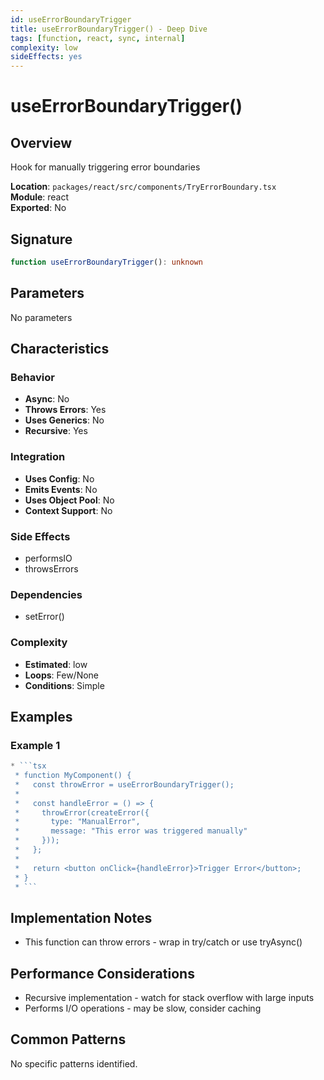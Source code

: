 ```yaml
---
id: useErrorBoundaryTrigger
title: useErrorBoundaryTrigger() - Deep Dive
tags: [function, react, sync, internal]
complexity: low
sideEffects: yes
---
```


# useErrorBoundaryTrigger()

## Overview
Hook for manually triggering error boundaries

**Location**: `packages/react/src/components/TryErrorBoundary.tsx`  
**Module**: react  
**Exported**: No  

## Signature
```typescript
function useErrorBoundaryTrigger(): unknown
```

## Parameters
No parameters

## Characteristics

### Behavior
- **Async**: No
- **Throws Errors**: Yes
- **Uses Generics**: No
- **Recursive**: Yes

### Integration
- **Uses Config**: No
- **Emits Events**: No
- **Uses Object Pool**: No
- **Context Support**: No

### Side Effects
- performsIO
- throwsErrors

### Dependencies
- setError()

### Complexity
- **Estimated**: low
- **Loops**: Few/None
- **Conditions**: Simple


## Examples

### Example 1
```typescript
* ```tsx
 * function MyComponent() {
 *   const throwError = useErrorBoundaryTrigger();
 *
 *   const handleError = () => {
 *     throwError(createError({
 *       type: "ManualError",
 *       message: "This error was triggered manually"
 *     }));
 *   };
 *
 *   return <button onClick={handleError}>Trigger Error</button>;
 * }
 * ```
```



## Implementation Notes
- This function can throw errors - wrap in try/catch or use tryAsync()

## Performance Considerations
- Recursive implementation - watch for stack overflow with large inputs
- Performs I/O operations - may be slow, consider caching

## Common Patterns
No specific patterns identified.
